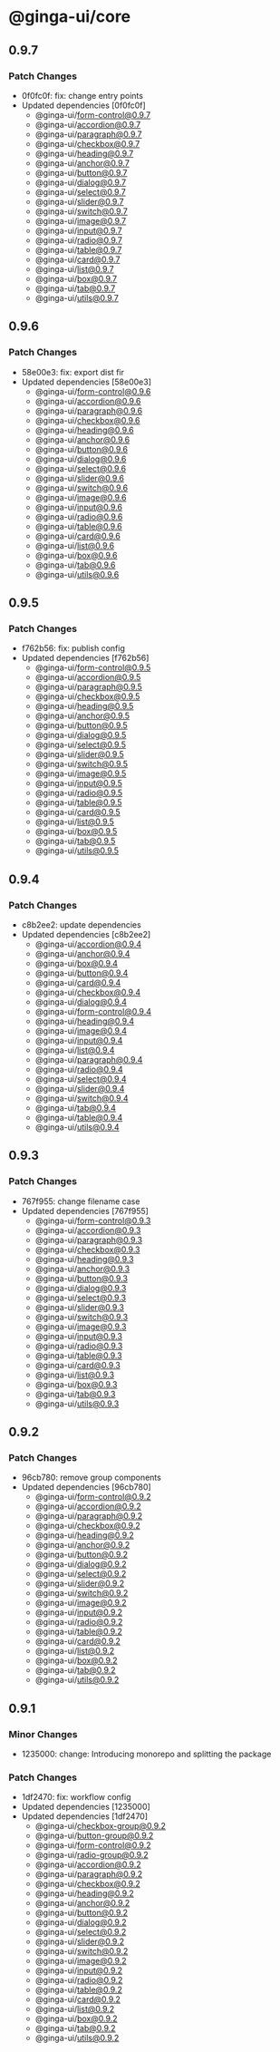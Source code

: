 # @ginga-ui/core

## 0.9.7

### Patch Changes

- 0f0fc0f: fix: change entry points
- Updated dependencies [0f0fc0f]
  - @ginga-ui/form-control@0.9.7
  - @ginga-ui/accordion@0.9.7
  - @ginga-ui/paragraph@0.9.7
  - @ginga-ui/checkbox@0.9.7
  - @ginga-ui/heading@0.9.7
  - @ginga-ui/anchor@0.9.7
  - @ginga-ui/button@0.9.7
  - @ginga-ui/dialog@0.9.7
  - @ginga-ui/select@0.9.7
  - @ginga-ui/slider@0.9.7
  - @ginga-ui/switch@0.9.7
  - @ginga-ui/image@0.9.7
  - @ginga-ui/input@0.9.7
  - @ginga-ui/radio@0.9.7
  - @ginga-ui/table@0.9.7
  - @ginga-ui/card@0.9.7
  - @ginga-ui/list@0.9.7
  - @ginga-ui/box@0.9.7
  - @ginga-ui/tab@0.9.7
  - @ginga-ui/utils@0.9.7

## 0.9.6

### Patch Changes

- 58e00e3: fix: export dist fir
- Updated dependencies [58e00e3]
  - @ginga-ui/form-control@0.9.6
  - @ginga-ui/accordion@0.9.6
  - @ginga-ui/paragraph@0.9.6
  - @ginga-ui/checkbox@0.9.6
  - @ginga-ui/heading@0.9.6
  - @ginga-ui/anchor@0.9.6
  - @ginga-ui/button@0.9.6
  - @ginga-ui/dialog@0.9.6
  - @ginga-ui/select@0.9.6
  - @ginga-ui/slider@0.9.6
  - @ginga-ui/switch@0.9.6
  - @ginga-ui/image@0.9.6
  - @ginga-ui/input@0.9.6
  - @ginga-ui/radio@0.9.6
  - @ginga-ui/table@0.9.6
  - @ginga-ui/card@0.9.6
  - @ginga-ui/list@0.9.6
  - @ginga-ui/box@0.9.6
  - @ginga-ui/tab@0.9.6
  - @ginga-ui/utils@0.9.6

## 0.9.5

### Patch Changes

- f762b56: fix: publish config
- Updated dependencies [f762b56]
  - @ginga-ui/form-control@0.9.5
  - @ginga-ui/accordion@0.9.5
  - @ginga-ui/paragraph@0.9.5
  - @ginga-ui/checkbox@0.9.5
  - @ginga-ui/heading@0.9.5
  - @ginga-ui/anchor@0.9.5
  - @ginga-ui/button@0.9.5
  - @ginga-ui/dialog@0.9.5
  - @ginga-ui/select@0.9.5
  - @ginga-ui/slider@0.9.5
  - @ginga-ui/switch@0.9.5
  - @ginga-ui/image@0.9.5
  - @ginga-ui/input@0.9.5
  - @ginga-ui/radio@0.9.5
  - @ginga-ui/table@0.9.5
  - @ginga-ui/card@0.9.5
  - @ginga-ui/list@0.9.5
  - @ginga-ui/box@0.9.5
  - @ginga-ui/tab@0.9.5
  - @ginga-ui/utils@0.9.5

## 0.9.4

### Patch Changes

- c8b2ee2: update dependencies
- Updated dependencies [c8b2ee2]
  - @ginga-ui/accordion@0.9.4
  - @ginga-ui/anchor@0.9.4
  - @ginga-ui/box@0.9.4
  - @ginga-ui/button@0.9.4
  - @ginga-ui/card@0.9.4
  - @ginga-ui/checkbox@0.9.4
  - @ginga-ui/dialog@0.9.4
  - @ginga-ui/form-control@0.9.4
  - @ginga-ui/heading@0.9.4
  - @ginga-ui/image@0.9.4
  - @ginga-ui/input@0.9.4
  - @ginga-ui/list@0.9.4
  - @ginga-ui/paragraph@0.9.4
  - @ginga-ui/radio@0.9.4
  - @ginga-ui/select@0.9.4
  - @ginga-ui/slider@0.9.4
  - @ginga-ui/switch@0.9.4
  - @ginga-ui/tab@0.9.4
  - @ginga-ui/table@0.9.4
  - @ginga-ui/utils@0.9.4

## 0.9.3

### Patch Changes

- 767f955: change filename case
- Updated dependencies [767f955]
  - @ginga-ui/form-control@0.9.3
  - @ginga-ui/accordion@0.9.3
  - @ginga-ui/paragraph@0.9.3
  - @ginga-ui/checkbox@0.9.3
  - @ginga-ui/heading@0.9.3
  - @ginga-ui/anchor@0.9.3
  - @ginga-ui/button@0.9.3
  - @ginga-ui/dialog@0.9.3
  - @ginga-ui/select@0.9.3
  - @ginga-ui/slider@0.9.3
  - @ginga-ui/switch@0.9.3
  - @ginga-ui/image@0.9.3
  - @ginga-ui/input@0.9.3
  - @ginga-ui/radio@0.9.3
  - @ginga-ui/table@0.9.3
  - @ginga-ui/card@0.9.3
  - @ginga-ui/list@0.9.3
  - @ginga-ui/box@0.9.3
  - @ginga-ui/tab@0.9.3
  - @ginga-ui/utils@0.9.3

## 0.9.2

### Patch Changes

- 96cb780: remove group components
- Updated dependencies [96cb780]
  - @ginga-ui/form-control@0.9.2
  - @ginga-ui/accordion@0.9.2
  - @ginga-ui/paragraph@0.9.2
  - @ginga-ui/checkbox@0.9.2
  - @ginga-ui/heading@0.9.2
  - @ginga-ui/anchor@0.9.2
  - @ginga-ui/button@0.9.2
  - @ginga-ui/dialog@0.9.2
  - @ginga-ui/select@0.9.2
  - @ginga-ui/slider@0.9.2
  - @ginga-ui/switch@0.9.2
  - @ginga-ui/image@0.9.2
  - @ginga-ui/input@0.9.2
  - @ginga-ui/radio@0.9.2
  - @ginga-ui/table@0.9.2
  - @ginga-ui/card@0.9.2
  - @ginga-ui/list@0.9.2
  - @ginga-ui/box@0.9.2
  - @ginga-ui/tab@0.9.2
  - @ginga-ui/utils@0.9.2

## 0.9.1

### Minor Changes

- 1235000: change: Introducing monorepo and splitting the package

### Patch Changes

- 1df2470: fix: workflow config
- Updated dependencies [1235000]
- Updated dependencies [1df2470]
  - @ginga-ui/checkbox-group@0.9.2
  - @ginga-ui/button-group@0.9.2
  - @ginga-ui/form-control@0.9.2
  - @ginga-ui/radio-group@0.9.2
  - @ginga-ui/accordion@0.9.2
  - @ginga-ui/paragraph@0.9.2
  - @ginga-ui/checkbox@0.9.2
  - @ginga-ui/heading@0.9.2
  - @ginga-ui/anchor@0.9.2
  - @ginga-ui/button@0.9.2
  - @ginga-ui/dialog@0.9.2
  - @ginga-ui/select@0.9.2
  - @ginga-ui/slider@0.9.2
  - @ginga-ui/switch@0.9.2
  - @ginga-ui/image@0.9.2
  - @ginga-ui/input@0.9.2
  - @ginga-ui/radio@0.9.2
  - @ginga-ui/table@0.9.2
  - @ginga-ui/card@0.9.2
  - @ginga-ui/list@0.9.2
  - @ginga-ui/box@0.9.2
  - @ginga-ui/tab@0.9.2
  - @ginga-ui/utils@0.9.2
